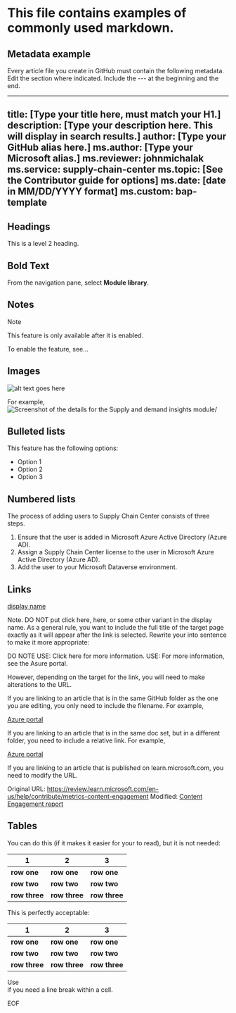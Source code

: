 # This file contains examples of commonly used markdown.

## Metadata example

Every article file you create in GitHub must contain the following metadata. Edit the section where indicated. Include the --- at the beginning and the end.

---
title: [Type your title here, must match your H1.]
description: [Type your description here. This will display in search results.]
author: [Type your GitHub alias here.]
ms.author: [Type your Microsoft alias.]
ms.reviewer: johnmichalak
ms.service: supply-chain-center
ms.topic: [See the Contributor guide for options]
ms.date: [date in MM/DD/YYYY format]
ms.custom: bap-template
---

## Headings

This is a level 2 heading. 

## Bold Text

From the navigation pane, select **Module library**.

## Notes

> [!NOTE]
> This feature is only available after it is enabled.
>
> To enable the feature, see…

## Images

![alt text goes here](path/filename.png)

For example, 
![Screenshot of the details for the Supply and demand insights module/](../use/media/module-library-supply-and-demand-details.png)

## Bulleted lists

This feature has the following options:
- Option 1
- Option 2
- Option 3

## Numbered lists

The process of adding users to Supply Chain Center consists of three steps.
 
1. Ensure that the user is added in Microsoft Azure Active Directory (Azure AD). 
1. Assign a Supply Chain Center license to the user in Microsoft Azure Active Directory (Azure AD).
1. Add the user to your Microsoft Dataverse environment.

## Links

[display name](URL)

Note. DO NOT put click here, here, or some other variant in the display name. As a general rule, you want to include the full title of the target page exactly as it will appear after the link is selected. Rewrite your into sentence to make it more appropriate:

DO NOTE USE: Click here for more information.
USE: For more information, see the Asure portal.

However, depending on the target for the link, you will need to make alterations to the URL.

If you are linking to an article that is in the same GitHub folder as the one you are editing, you only need to include the filename. For example,

[Azure portal](azure-portal.md)

If you are linking to an article that is in the same doc set, but in a different folder, you need to include a relative link. For example,

[Azure portal](../azure-portal.md)

If you are linking to an article that is published on learn.microsoft.com, you need to modify the URL. 

Original URL: 
https://review.learn.microsoft.com/en-us/help/contribute/metrics-content-engagement
Modified: 
[Content Engagement report](/en-us/help/contribute/metrics-content-engagement.md)

## Tables

You can do this (if it makes it easier for your to read), but it is not needed:

| **1**         | **2**         | **3**         |
| --------------|---------------|---------------|
| **row one**   | **row one**   | **row one**   |
| **row two**   | **row two**   | **row two**   |
| **row three** | **row three** | **row three** |

This is perfectly acceptable:

| **1** | **2** | **3** |
| ---|---|---|
| **row one** | **row one** | **row one** |
| **row two** | **row two** | **row two** |
| **row three** | **row three** | **row three** |

Use </br> if you need a line break within a cell.


EOF